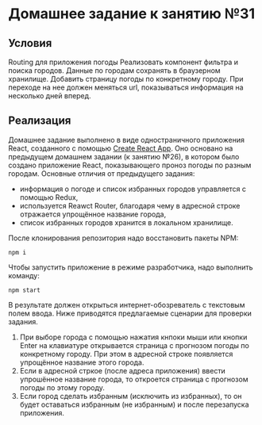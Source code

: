 # Домашнее задание к занятию №31

## Условия

Routing для приложения погоды
Реализовать компонент фильтра и поиска городов.
Данные по городам сохранять в браузерном хранилище.
Добавить страницу погоды по конкретному городу.
При переходе на нее должен меняться url, показываться информация на несколько дней вперед. 

## Реализация

Домашнее задание выполнено в виде одностраничного приложения React, созданного с помощью [Create React App](https://github.com/facebook/create-react-app). Оно основано на предыдущем домашнем задании (к занятию №26), в котором было создано приложение React, показывающего проноз погоды по разным городам. Основные отличия от предыдущего задания:

* информация о погоде и список избранных городов управляется с помощью Redux,
* используется Reawct Router, благодаря чему в адресной строке отражается упрощённое название города,
* список избранных городов хранится в локальном хранилище.

После клонирования репозитория надо восстановить пакеты NPM:

```
npm i
```

Чтобы запустить приложение в режиме разработчика, надо выполнить команду:

```
npm start
```

В результате должен открыться интернет-обозреватель с текстовым полем ввода. Ниже приводятся предлагаемые сценарии для проверки задания.

1. При выборе города с помощью нажатия кнпоки мыши или кнопки Enter на клавиатуре открывается страница с прогнозом погоды по конкретному городу. При этом в адресной строке появляется упрощённое название этого города.
1. Если в адресной стркое (после адреса приложения) ввести упрошённое название города, то откроется страница с прогнозом погоды по этому городу.
1. Если город сделать избранным (исключить из избранных), то он будет оставаться избранным (не избранным) и после перезапуска приложения.
